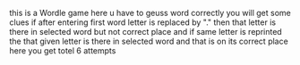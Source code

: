 this is a Wordle game here u have to geuss word correctly
you will get some clues
if after entering first word letter is replaced by "." then that letter is there in selected word but not correct place and if same letter is reprinted the that given letter is there in selected word and that is on its correct place
here you get totel 6 attempts